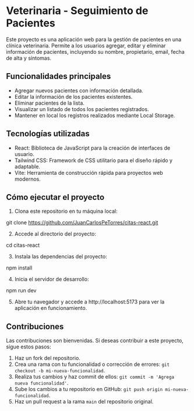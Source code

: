 # Veterinaria - Seguimiento de Pacientes

Este proyecto es una aplicación web para la gestión de pacientes en una clínica veterinaria. Permite a los usuarios agregar, editar y eliminar información de pacientes, incluyendo su nombre, propietario, email, fecha de alta y síntomas.

## Funcionalidades principales

- Agregar nuevos pacientes con información detallada.
- Editar la información de los pacientes existentes.
- Eliminar pacientes de la lista.
- Visualizar un listado de todos los pacientes registrados.
- Mantener en local los registros realizados mediante Local Storage. 

## Tecnologías utilizadas

- React: Biblioteca de JavaScript para la creación de interfaces de usuario.
- Tailwind CSS: Framework de CSS utilitario para el diseño rápido y adaptable.
- Vite: Herramienta de construcción rápida para proyectos web modernos.

## Cómo ejecutar el proyecto

1. Clona este repositorio en tu máquina local:

git clone https://github.com/JuanCarlosPeTorres/citas-react.git

2. Accede al directorio del proyecto:

cd citas-react

3. Instala las dependencias del proyecto:

npm install

4. Inicia el servidor de desarrollo:

npm run dev

5. Abre tu navegador y accede a http://localhost:5173 para ver la aplicación en funcionamiento.

## Contribuciones

Las contribuciones son bienvenidas. Si deseas contribuir a este proyecto, sigue estos pasos:

1. Haz un fork del repositorio.
2. Crea una rama con tu funcionalidad o corrección de errores: `git checkout -b mi-nueva-funcionalidad`.
3. Realiza tus cambios y haz commit de ellos: `git commit -m 'Agrega nueva funcionalidad'`.
4. Sube los cambios a tu repositorio en GitHub: `git push origin mi-nueva-funcionalidad`.
5. Haz un pull request a la rama `main` del repositorio original.
